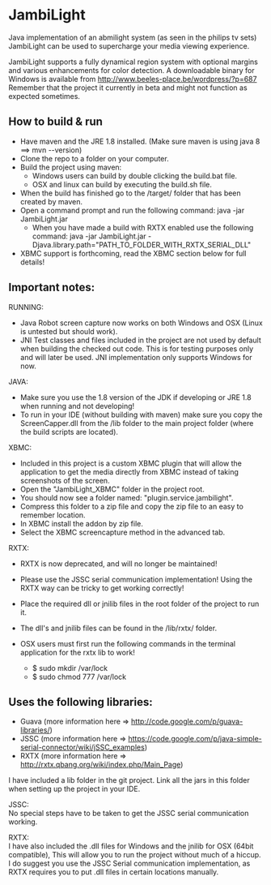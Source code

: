 JambiLight
==========

Java implementation of an abmilight system (as seen in the philips tv sets)
JambiLight can be used to supercharge your media viewing experience.

JambiLight supports a fully dynamical region system with optional margins and various enhancements for color detection.
A downloadable binary for Windows is available from http://www.beeles-place.be/wordpress/?p=687 Remember that the project it currently in beta and might not function as expected sometimes.

How to build & run
---------------------------------
- Have maven and the JRE 1.8 installed. (Make sure maven is using java 8 ==> mvn --version)
- Clone the repo to a folder on your computer.
- Build the project using maven:
  * Windows users can build by double clicking the build.bat file.
  * OSX and linux can build by executing the build.sh file.
- When the build has finished go to the /target/ folder that has been created by maven.
- Open a command prompt and run the following command: java -jar JambiLight.jar
  * When you have made a build with RXTX enabled use the following command: java -jar JambiLight.jar -Djava.library.path="PATH_TO_FOLDER_WITH_RXTX_SERIAL_DLL"
- XBMC support is forthcoming, read the XBMC section below for full details!

  
Important notes:
---------------------------------
RUNNING:
- Java Robot screen capture now works on both Windows and OSX (Linux is untested but should work).
- JNI Test classes and files included in the project are not used by default when building the checked out code. This is for testing purposes only and will later be used. JNI implementation only supports Windows for now.

JAVA:
- Make sure you use the 1.8 version of the JDK if developing or JRE 1.8 when running and not developing!
- To run in your IDE (without building with maven) make sure you copy the ScreenCapper.dll from the /lib folder to the main project folder (where the build scripts are located). 

XBMC:
- Included in this project is a custom XBMC plugin that will allow the application to get the media directly from XBMC instead of taking screenshots of the screen.
- Open the "JambiLight_XBMC" folder in the project root.
- You should now see a folder named: "plugin.service.jambilight".
- Compress this folder to a zip file and copy the zip file to an easy to remember location.
- In XBMC install the addon by zip file.
- Select the XBMC screencapture method in the advanced tab.

RXTX:
- RXTX is now deprecated, and will no longer be maintained!
- Please use the JSSC serial communication implementation! Using the RXTX way can be tricky to get working correctly!
- Place the required dll or jnilib files in the root folder of the project to run it.
- The dll's and jnilib files can be found in the /lib/rxtx/ folder.

- OSX users must first run the following commands in the terminal application for the rxtx lib to work!
  * $ sudo mkdir /var/lock
  * $ sudo chmod 777 /var/lock

  
Uses the following libraries:
---------------------------------
- Guava (more information here => http://code.google.com/p/guava-libraries/)
- JSSC (more information here => https://code.google.com/p/java-simple-serial-connector/wiki/jSSC_examples)
- RXTX (more information here => http://rxtx.qbang.org/wiki/index.php/Main_Page)

I have included a lib folder in the git project. Link all the jars in this folder when setting up the project in your IDE.

JSSC:  
No special steps have to be taken to get the JSSC serial communication working.

RXTX:  
I have also included the .dll files for Windows and the jnilib for OSX (64bit compatible), This will allow you to run the project without much of a hiccup.  
I do suggest you use the JSSC Serial communication implementation, as RXTX requires you to put .dll files in certain locations manually.
